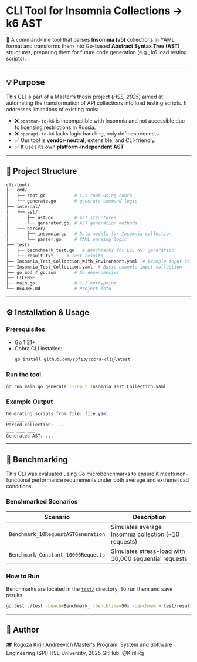 # CLI Tool for Insomnia Collections → k6 AST

🚀 A command-line tool that parses **Insomnia (v5)** collections in YAML format and transforms them into Go-based **Abstract Syntax Tree (AST)** structures, preparing them for future code generation (e.g., k6 load testing scripts).

---

## 💡 Purpose

This CLI is part of a Master's thesis project (*HSE, 2025*) aimed at automating the transformation of API collections into load testing scripts. It addresses limitations of existing tools:

- ❌ `postman-to-k6` is incompatible with Insomnia and not accessible due to licensing restrictions in Russia.
- ❌ `openapi-to-k6` lacks logic handling, only defines requests.
- ✅ Our tool is **vendor-neutral**, extensible, and CLI-friendly.
- ✅ It uses its own **platform-independent AST**

---
## 📁 Project Structure
```graphql
cli-tool/
├── cmd/
│   ├── root.go           # CLI root using cobra
│   └── generate.go       # generate command logic
├── internal/
│   └── ast/
│       ├── ast.go        # AST structures
│       └── generator.go  # AST generation methods
│   └── parser/
│       ├── insomnia.go   # Data models for Insomnia collection
│       └── parser.go     # YAML parsing logic
├── test/
│   ├── becnchmark_test.go   # Benchmarks for E2E AST generation
│   └── result.txt     # Test results
├── Insomnia_Test_Collection_With_Environment.yaml  # Example input collection with Insomnia Environment variables
├── Insomnia_Test_Collection.yaml  # Basic example input collection
├── go.mod / go.sum       # Go dependencies
├── LICENSE
├── main.go               # CLI entrypoint
└── README.md             # Project info
```
---
## ⚙️ Installation & Usage
### Prerequisites
- Go 1.21+
- Cobra CLI installed:
  ```bash
  go install github.com/spf13/cobra-cli@latest
  ```
### Run the tool
  ```bash
  go run main.go generate --input Insomnia_Test_Collection.yaml
  ```
### Example Output
  ```css
 Generating scripts from file: file.yaml
___ ___ ___
Parsed collection: ...
___ ___ ___
Generated AST: ...

  ```
---
## 🔬 Benchmarking

This CLI was evaluated using Go microbenchmarks to ensure it meets non-functional performance requirements under both average and extreme load conditions.

### Benchmarked Scenarios

| Scenario                      | Description                                         |
|------------------------------|-----------------------------------------------------|
| `Benchmark_10RequestASTGeneration` | Simulates average Insomnia collection (~10 requests) |
| `Benchmark_Constant_10000Requests` | Simulates stress-load with 10,000 sequential requests  |

### How to Run

Benchmarks are located in the [`test/`](./test) directory. To run them and save results:

```bash
go test ./test -bench=Benchmark_ -benchtime=50x -benchmem > test/result.txt
```
---
## 👤 Author
🎓 Rogoza Kirill Andreevich
Master's Program: System and Software Engineering (SPI)
HSE University, 2025
GitHub: @KirillRg

